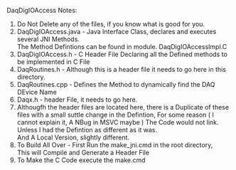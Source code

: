 DaqDigIOAccess Notes:

1. Do Not Delete any of the files, if you know what is good for you.
2. DaqDigIOAccess.java - Java Interface Class, declares and executes several JNI Methods.  
   The Method Defintions can be found in module. DaqDigIOAccessImpl.C
3. DaqDigIOAccess.h - C Header File Declaring all the Defined methods to be implemented in C File
4. DaqRoutines.h - Although this is a header file it needs to go here in this directory.
5. DaqRoutines.cpp - Defines the Method to dynamically find the DAQ DEvice Name
6. Daqx.h - header File, it needs to go here.
7. Althougfh the header files are located here, there is a Duplicate of these files with a small
   suttle change in the Defintion,  For some reason ( I cannot explain it, A NBug in MSVC maybe )
   The Code would not link.  Unless I had the Defintion as different as it was.  
   And A Local Version, slightly different.
8. To Build All Over - First Run the make_jni.cmd in the root directory,  
   This will Compile and Generate a Header File
9. To Make the C Code execute the make.cmd

